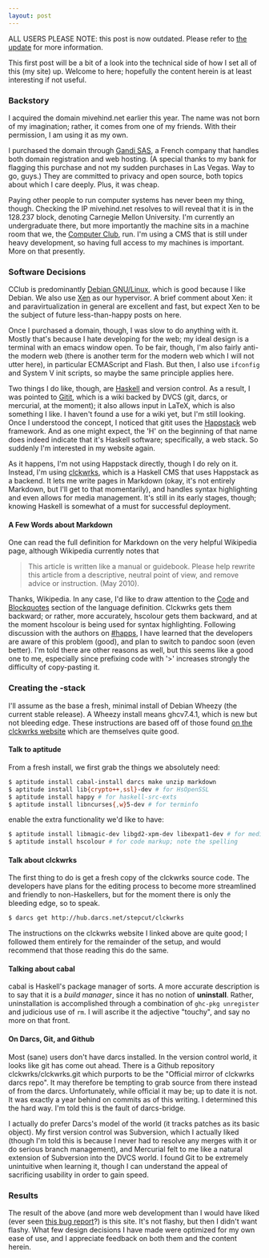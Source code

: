 ```yaml
---
layout: post
---
```


ALL USERS PLEASE NOTE: this post is now outdated.  Please refer to
[the update](/2016/10/02/goodbye-old-site/) for more information.

This first post will be a bit of a look into the technical side of how I set
all of this (my site) up.  Welcome to here; hopefully the content herein is at
least interesting if not useful.

### Backstory ###

I acquired the domain mivehind.net earlier this year.  The name was not born
of my imagination; rather, it comes from one of my friends.  With their
permission, I am using it as my own.

I purchased the domain through [Gandi SAS](https://www.gandi.net), a French
company that handles both domain registration and web hosting.  (A special
thanks to my bank for flagging this purchase and not my sudden purchases in
Las Vegas.  Way to go, guys.)  They are committed to privacy and open source,
both topics about which I care deeply.  Plus, it was cheap.

Paying other people to run computer systems has never been my thing, though.
Checking the IP mivehind.net resolves to will reveal that it is in the 128.237
block, denoting Carnegie Mellon University.  I'm currently an undergraduate
there, but more importantly the machine sits in a machine room that we, the
[Computer Club](https://www.club.cc.cmu.edu/services), run.  I'm using a
CMS that is still under heavy development, so having full access to my
machines is important.  More on that presently.

### Software Decisions ###

CClub is predominantly [Debian GNU/Linux](http://www.debian.org), which is
good because I like Debian.  We also use [Xen](http://www.xenproject.org) as
our hypervisor.  A brief comment about Xen: it and paravirtualization in
general are excellent and fast, but expect Xen to be the subject of future
less-than-happy posts on here.

Once I purchased a domain, though, I was slow to do anything with it.  Mostly
that's because I hate developing for the web; my ideal design is a terminal
with an emacs window open.  To be fair, though, I'm also fairly anti-the
modern web (there is another term for the modern web which I will not utter
here), in particular ECMAScript and Flash.  But then, I also use `ifconfig`
and System V init scripts, so maybe the same principle applies here.

Two things I do like, though, are [Haskell](http://www.haskell.org) and
version control.  As a result, I was pointed to [Gitit](http://gitit.net),
which is a wiki backed by DVCS (git, darcs, or mercurial, at the moment); it
also allows input in LaTeX, which is also something I like.  I haven't found a
use for a wiki yet, but I'm still looking.  Once I understood the concept, I
noticed that gitit uses the [Happstack](http://happstack.com) web framework.
And as one might expect, the 'H' on the beginning of that name does indeed
indicate that it's Haskell software; specifically, a web stack.  So suddenly
I'm interested in my website again.

As it happens, I'm not using Happstack directly, though I do rely on it.
Instead, I'm using [clckwrks](http://www.clckwrks.com), which is a Haskell CMS
that uses Happstack as a backend.  It lets me write pages in Markdown (okay,
it's not entirely Markdown, but I'll get to that momentarily), and handles
syntax highlighting and even allows for media management.  It's still in its
early stages, though; knowing Haskell is somewhat of a must for successful
deployment.

#### A Few Words about Markdown ####

One can read the full definition for Markdown on the very helpful Wikipedia
page, although Wikipedia currently notes that

> This article is written like a manual or guidebook. Please help rewrite this article from a descriptive, neutral point of view, and remove advice or instruction. (May 2010).

Thanks, Wikipedia.  In any case, I'd like to draw attention to the
[Code](https://en.wikipedia.org/wiki/Markdown#Code) and
[Blockquotes](https://en.wikipedia.org/wiki/Markdown#Blockquotes) section of
the language definition.  Clckwrks gets them backward; or rather, more
accurately, hscolour gets them backward, and at the moment hscolour is being
used for syntax highlighting.  Following discussion with the authors on
[#happs](irc://irc.freenode.net/#happs), I have learned that the developers
are aware of this problem (good), and plan to switch to pandoc soon (even
better).  I'm told there are other reasons as well, but this seems like a good
one to me, especially since prefixing code with '>' increases strongly the
difficulty of copy-pasting it.

### Creating the -stack ###

I'll assume as the base a fresh, minimal install of Debian Wheezy (the current
stable release).  A Wheezy install means ghcv7.4.1, which is new but not
bleeding edge.  These instructions are based off of those found
[on the clckwrks website](http://www.clckwrks.com/page/view-page-slug/3/get-started)
which are themselves quite good.

#### Talk to aptitude ####

From a fresh install, we first grab the things we absolutely need:

```bash
$ aptitude install cabal-install darcs make unzip markdown
$ aptitude install lib{crypto++,ssl}-dev # for HsOpenSSL
$ aptitude install happy # for haskell-src-exts
$ aptitude install libncurses{,w}5-dev # for terminfo
```

enable the extra functionality we'd like to have:

```bash
$ aptitude install libmagic-dev libgd2-xpm-dev libexpat1-dev # for media
$ aptitude install hscolour # for code markup; note the spelling
```

#### Talk about clckwrks ####

The first thing to do is get a fresh copy of the clckwrks source code.  The
developers have plans for the editing process to become more streamlined and
friendly to non-Haskellers, but for the moment there is only the bleeding
edge, so to speak.

```bash
$ darcs get http://hub.darcs.net/stepcut/clckwrks
```

The instructions on the clckwrks website I linked above are quite good; I
followed them entirely for the remainder of the setup, and would recommend
that those reading this do the same.  

#### Talking about cabal ####

cabal is Haskell's package manager of sorts.  A more accurate description is
to say that it is a _build manager_, since it has no notion of **uninstall**.
Rather, uninstallation is accomplished through a combination of `ghc-pkg
unregister` and judicious use of `rm`.  I will ascribe it the adjective
"touchy", and say no more on that front.

#### On Darcs, Git, and Github ####

Most (sane) users don't have darcs installed.  In the version control world,
it looks like git has come out ahead.  There is a Github repository
clckwrks/clckwrks.git which purports to be the "Official mirror of clckwrks
darcs repo".  It may therefore be tempting to grab source from there instead
of from the darcs.  Unfortunately, while official it may be; up to date it is
not.  It was exactly a year behind on commits as of this writing.  I
determined this the hard way.  I'm told this is the fault of darcs-bridge.

I actually do prefer Darcs's model of the world (it tracks patches as its
basic object).  My first version control was Subversion, which I actually
liked (though I'm told this is because I never had to resolve any merges with
it or do serious branch management), and Mercurial felt to me like a natural
extension of Subversion into the DVCS world.  I found Git to be extremely
unintuitive when learning it, though I can understand the appeal of
sacrificing usability in order to gain speed.

### Results ###

The result of the above (and more web development than I would have liked
(ever seen
[this bug report](https://bugzilla.mozilla.org/show_bug.cgi?id=245633)?) is
this site.  It's not flashy, but then I didn't want flashy.  What few design
decisions I have made were optimized for my own ease of use, and I appreciate
feedback on both them and the content herein.
